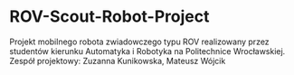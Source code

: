 # ROV-Scout-Robot-Project
Projekt mobilnego robota zwiadowczego typu ROV realizowany przez studentów kierunku Automatyka i Robotyka na Politechnice Wrocławskiej. Zespół projektowy: Zuzanna Kunikowska, Mateusz Wójcik
